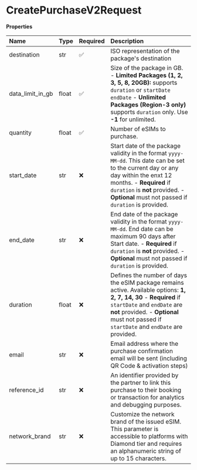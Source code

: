 # CreatePurchaseV2Request

**Properties**

| Name             | Type  | Required | Description                                                                                                                                                                                                                                              |
| :--------------- | :---- | :------- | :------------------------------------------------------------------------------------------------------------------------------------------------------------------------------------------------------------------------------------------------------- |
| destination      | str   | ✅       | ISO representation of the package's destination                                                                                                                                                                                                          |
| data_limit_in_gb | float | ✅       | Size of the package in GB. - **Limited Packages (1, 2, 3, 5, 8, 20GB):** supports `duration` or `startDate` `endDate` - **Unlimited Packages (Region-3 only)** supports `duration` only. Use **-1** for unlimited.                                       |
| quantity         | float | ✅       | Number of eSIMs to purchase.                                                                                                                                                                                                                             |
| start_date       | str   | ❌       | Start date of the package validity in the format `yyyy-MM-dd`. This date can be set to the current day or any day within the enxt 12 months. - **Required** if `duration` is **not** provided. - **Optional** must not passed if `duration` is provided. |
| end_date         | str   | ❌       | End date of the package validity in the format `yyyy-MM-dd`. End date can be maximum 90 days after Start date. - **Required** if `duration` is **not** provided. - **Optional** must not passed if `duration` is provided.                               |
| duration         | float | ❌       | Defines the number of days the eSIM package remains active. Available options: **1, 2, 7, 14, 30** - **Required** if `startDate` and `endDate` are **not** provided. - **Optional** must not passed if `startDate` and `endDate` are provided.           |
| email            | str   | ❌       | Email address where the purchase confirmation email will be sent (including QR Code & activation steps)                                                                                                                                                  |
| reference_id     | str   | ❌       | An identifier provided by the partner to link this purchase to their booking or transaction for analytics and debugging purposes.                                                                                                                        |
| network_brand    | str   | ❌       | Customize the network brand of the issued eSIM. This parameter is accessible to platforms with Diamond tier and requires an alphanumeric string of up to 15 characters.                                                                                  |
